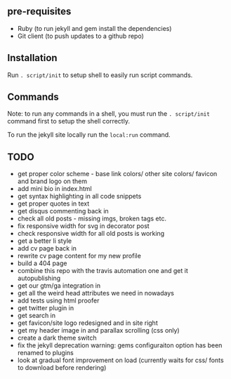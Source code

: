 ## pre-requisites

 * Ruby (to run jekyll and gem install the dependencies)
 * Git client (to push updates to a github repo)

## Installation

Run `. script/init` to setup shell to easily run script commands.

## Commands

Note: to run any commands in a shell, you must run the `. script/init` command first to setup the shell correctly.

To run the jekyll site locally run the `local:run` command.

## TODO

 * get proper color scheme - base link colors/ other site colors/ favicon and brand logo on them
 * add mini bio in index.html
 * get syntax highlighting in all code snippets
 * get proper quotes in text
 * get disqus commenting back in
 * check all old posts - missing imgs, broken tags etc.
 * fix responsive width for svg in decorator post
 * check responsive width for all old posts is working
 * get a better li style
 * add cv page back in
 * rewrite cv page content for my new profile
 * build a 404 page
 * combine this repo with the travis automation one and get it autopublishing
 * get our gtm/ga integration in
 * get all the weird head attributes we need in nowadays
 * add tests using html proofer
 * get twitter plugin in
 * get search in
 * get favicon/site logo redesigned and in site right
 * get my header image in and parallax scrolling (css only)
 * create a dark theme switch
 * fix the jekyll deprecation warning: gems configuraiton option has been renamed to plugins
 * look at gradual font improvement on load (currently waits for css/ fonts to download before rendering)
